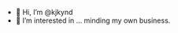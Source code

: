 - 👋 Hi, I’m @kjkynd
- 👀 I’m interested in ... minding my own business.

<!---
kjkynd/kjkynd is a ✨ special ✨ repository because its `README.md` (this file) appears on your GitHub profile.
You can click the Preview link to take a look at your changes.
--->
